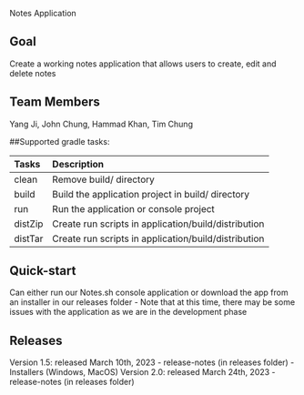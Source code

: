 Notes Application

## Goal
Create a working notes application that allows users to create, edit and delete notes

## Team Members
Yang Ji, John Chung, Hammad Khan, Tim Chung

##Supported gradle tasks:

| Tasks   | Description                                          |
|:--------|:-----------------------------------------------------|
| clean   | Remove build/ directory                              |
| build   | Build the application project in build/ directory    |
| run     | Run the application or console project               |
| distZip | Create run scripts in application/build/distribution |
| distTar | Create run scripts in application/build/distribution |


## Quick-start
Can either run our Notes.sh console application or download the app from an installer in our releases folder 
	- Note that at this time, there may be some issues with the application as we are in the development phase

## Releases
Version 1.5: released March 10th, 2023
	- release-notes (in releases folder)
	- Installers (Windows, MacOS)
Version 2.0: released March 24th, 2023 
	-release-notes (in releases folder)
